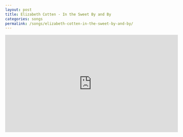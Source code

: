 ```yaml
---
layout: post
title: Elizabeth Cotten - In the Sweet By and By
categories: songs
permalink: /songs/elizabeth-cotten-in-the-sweet-by-and-by/
---
```


<div class="youtube-embed-container">
	<iframe width="560" height="315" src="https://www.youtube.com/embed/3pUdUX5Gagc" title="YouTube video player" frameborder="0" allow="accelerometer; autoplay; clipboard-write; encrypted-media; gyroscope; picture-in-picture" allowfullscreen></iframe>
</div>